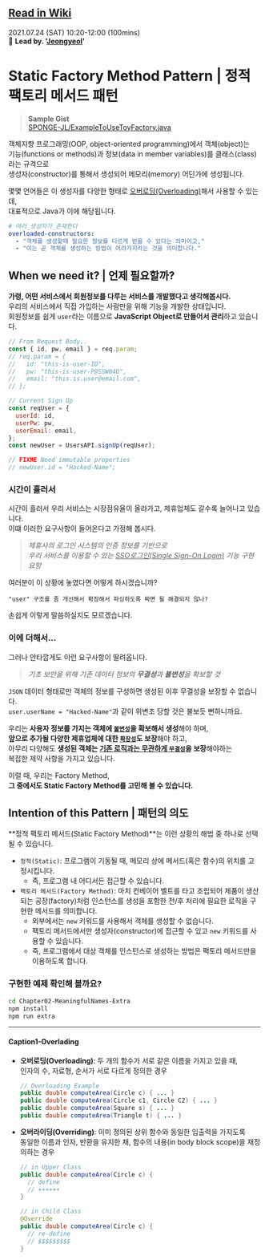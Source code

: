 [Read in Wiki](https://github.com/SPONGE-JL/CrashLab-CleanCode/wiki/Chapter-02.-Meaningful-Names-Extra)
---

2021.07.24 (SAT) 10:20-12:00 (100mins)  
🚀 **Lead by. '[Jeongyeol](https://github.com/SPONGE-JL)'**

# Static Factory Method Pattern | 정적 팩토리 메서드 패턴

> **Sample Gist**  
> [SPONGE-JL/ExampleToUseToyFactory.java](https://gist.github.com/SPONGE-JL/e0035d7790afe00bdbb757479f0db392#file-exampletousetoyfactory-java-L11-L14)

객체지향 프로그래밍(OOP, object-oriented programming)에서 객체(object)는   
기능(functions or methods)과 정보(data in member variables)를 클래스(class)라는 규격으로  
생성자(constructor)를 통해서 생성되어 메모리(memory) 어딘가에 생성됩니다.

몇몇 언어들은 이 생성자를 다양한 형태로 [오버로딩(Overloading)](#caption1-overlading)해서 사용할 수 있는데,  
대표적으로 Java가 이에 해당됩니다.

```yaml
# 여러_생성자가_존재한다
overloaded-constructors:
  - "객체를 생성할때 필요한 정보를 다르게 받을 수 있다는 의미이고,"
  - "이는 곧 객체를 생성하는 방법이 어려가지라는 것을 의미합니다."
```

## When we need it? | 언제 필요할까?

**가령, 어떤 서비스에서 회원정보를 다루는 서비스를 개발했다고 생각해봅시다.**  
우리의 서비스에서 직접 가입하는 사람만을 위해 기능을 개발한 상태입니다.  
회원정보를 쉽게 `user`라는 이름으로 **JavaScript Object로 만들어서 관리**하고 있습니다.

```javascript
// From Request Body..
const { id, pw, email } = req.param;
// req.param = {
//   id: "this-is-user-ID",
//   pw: "this-is-user-P@SSW04D",
//   email: "this.is.user@email.com",
// };

// Current Sign Up
const reqUser = {
  userId: id,
  userPw: pw,
  userEmail: email,
};
const newUser = UsersAPI.signUp(reqUser);

// FIXME Need immutable properties
// newUser.id = "Hacked-Name";
```

### 시간이 흘러서

시간이 흘러서 우리 서비스는 시장점유율이 올라가고, 제휴업체도 갈수록 늘어나고 있습니다.  
이떄 이러한 요구사항이 들어온다고 가정해 봅시다. 

> _제휴사의 로그인 시스템의 인증 정보를 기반으로_  
> _우리 서비스를 이용할 수 있는 <u>SSO로그인(Single Sign-On Login)</u> 기능 구현 요망_

여러분이 이 상황에 놓였다면 어떻게 하시겠습니까?

```plaintext
"user" 구조를 좀 개선해서 확장해서 파싱하도록 짜면 될 해결되지 않나?
```

손쉽게 이렇게 말씀하실지도 모르겠습니다.

### 이에 더해서...

그러나 안타깝게도 이런 요구사항이 딸려옵니다.

> _기초 보안을 위해 기존 데이터 정보의 **무결성**과 **불변성**을 확보할 것_

`JSON` 데이터 형태로만 객체의 정보를 구성하면 생성된 이후 무결성을 보장할 수 없습니다.  
`user.userName = "Hacked-Name"`과 같이 위변조 당할 것은 불보듯 뻔하니까요.

우리는 **사용자 정보를 가지는 객체에 <u>`불변성`</u>을 확보해서 생성**해야 하며,  
**앞으로 추가될 다양한 제휴업체에 대한 <u>`확장성`</u>도 보장**해야 하고,  
아무리 다양해도 **생성된 객체는 <u>기존 로직과는 무관하게 `무결성`</u>을 보장**해야하는  
복잡한 제약 사항을 가지고 있습니다.

이럴 때, 우리는 Factory Method,  
**그 중에서도 Static Factory Method를 고민해 볼 수 있습니다.**

## Intention of this Pattern | 패턴의 의도

**정적 팩토리 메서드(Static Factory Method)**는 이런 상황의 해법 중 하나로 선택될 수 있습니다.

- `정적(Static)`: 프로그램이 기동될 때, 메모리 상에 메서드(혹은 함수)의 위치를 고정시킵니다.
  - 즉, 프로그램 내 어디서든 접근할 수 있습니다.
- `팩토리 메서드(Factory Method)`: 마치 컨베이어 벨트를 타고 조립되어 제품이 생산되는 공장(factory)처럼 인스턴스를 생성을 포함한 전/후 처리에 필요한 로직을 구현한 메서드를 의미합니다.
  - 외부에서는 `new` 키워드를 사용해서 객체를 생성할 수 없습니다.
  - 팩토리 메서드에서만 생성자(constructor)에 접근할 수 있고 `new` 키워드를 사용할 수 있습니다.
  - 즉, 프로그램에서 대상 객체를 인스턴스로 생성하는 방법은 팩토리 메서드만을 이용하도록 합니다.

### 구현한 예제 확인해 볼까요?

```bash
cd Chapter02-MeaningfulNames-Extra
npm install
npm run extra
```

---

#### Caption1-Overlading

- **오버로딩(Overloading)**: 두 개의 함수가 서로 같은 이름을 가지고 있을 때,  
  인자의 수, 자료형, 순서가 서로 다르게 정의한 경우

    ```java
    // Overloading Example
    public double computeArea(Circle c) { ... }
    public double computeArea(Circle c1, Circle C2) { ... }
    public double computeArea(Square s) { ... }
    public double computeArea(Triangle t) { ... }
    ```

- **오버라이딩(Overriding)**: 이미 정의된 상위 함수와 동일한 입출력을 가지도록  
  동일한 이름과 인자, 반환을 유지한 채, 함수의 내용(in body block scope)을 재정의하는 경우
  
  ```java
  // in Upper Class
  public double computeArea(Circle c) {
    // define
    // ++++++
  }
  
  // in Child Class
  @Override
  public double computeArea(Circle c) {
    // re-define
    // $$$$$$$$$
  }
  ```
